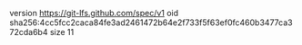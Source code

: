 version https://git-lfs.github.com/spec/v1
oid sha256:4cc5fcc2caca84fe3ad2461472b64e2f733f5f63ef0fc460b3477ca372cda6b4
size 11
